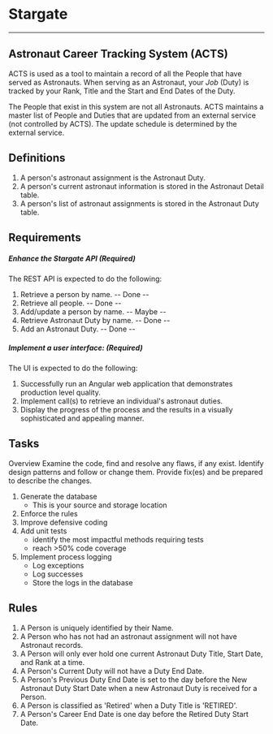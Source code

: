﻿<!--v003-->
# Stargate

***

## Astronaut Career Tracking System (ACTS)

ACTS is used as a tool to maintain a record of all the People that have served as Astronauts. When serving as an Astronaut, your *Job* (Duty) is tracked by your Rank, Title and the Start and End Dates of the Duty.

The People that exist in this system are not all Astronauts. ACTS maintains a master list of People and Duties that are updated from an external service (not controlled by ACTS). The update schedule is determined by the external service.

## Definitions

1. A person's astronaut assignment is the Astronaut Duty.
1. A person's current astronaut information is stored in the Astronaut Detail table.
1. A person's list of astronaut assignments is stored in the Astronaut Duty table.

## Requirements

##### Enhance the Stargate API (Required)

The REST API is expected to do the following:

1. Retrieve a person by name. -- Done --
1. Retrieve all people. -- Done --
1. Add/update a person by name. -- Maybe --
1. Retrieve Astronaut Duty by name. -- Done --
1. Add an Astronaut Duty. -- Done --

##### Implement a user interface: (Required)

The UI is expected to do the following:

1. Successfully run an Angular web application that demonstrates production level quality.
1. Implement call(s) to retrieve an individual's astronaut duties.
1. Display the progress of the process and the results in a visually sophisticated and appealing manner.

## Tasks

Overview
Examine the code, find and resolve any flaws, if any exist. Identify design patterns and follow or change them. Provide fix(es) and be prepared to describe the changes.

1. Generate the database
   * This is your source and storage location
1. Enforce the rules
1. Improve defensive coding
1. Add unit tests
   * identify the most impactful methods requiring tests
   * reach >50% code coverage
1. Implement process logging
   * Log exceptions
   * Log successes
   * Store the logs in the database

## Rules

1. A Person is uniquely identified by their Name. 
1. A Person who has not had an astronaut assignment will not have Astronaut records.            
1. A Person will only ever hold one current Astronaut Duty Title, Start Date, and Rank at a time. 
1. A Person's Current Duty will not have a Duty End Date. 
1. A Person's Previous Duty End Date is set to the day before the New Astronaut Duty Start Date when a new Astronaut Duty is received for a Person. 
1. A Person is classified as 'Retired' when a Duty Title is 'RETIRED'. 
1. A Person's Career End Date is one day before the Retired Duty Start Date. 